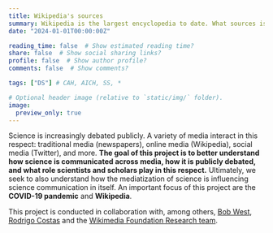 ```yaml
---
title: Wikipedia's sources
summary: Wikipedia is the largest encyclopedia to date. What sources is it based on? How is it used by the public? How can it be improved?
date: "2024-01-01T00:00:00Z"

reading_time: false  # Show estimated reading time?
share: false  # Show social sharing links?
profile: false  # Show author profile?
comments: false  # Show comments?

tags: ["DS"] # CAH, AICH, SS, *

# Optional header image (relative to `static/img/` folder).
image:
  preview_only: true
---
```


Science is increasingly debated publicly. A variety of media interact in this respect: traditional media (newspapers), online media (Wikipedia), social media (Twitter), and more. **The goal of this project is to better understand how science is communicated across media, how it is publicly debated, and what role scientists and scholars play in this respect.** Ultimately, we seek to also understand how the mediatization of science is influencing science communication in itself. An important focus of this project are the **COVID-19 pandemic** and **Wikipedia**.

This project is conducted in collaboration with, among others, [Bob West](https://dlab.epfl.ch/people/west), [Rodrigo Costas](https://www.cwts.nl/people/rodrigocostas) and the [Wikimedia Foundation Research team](https://research.wikimedia.org).
